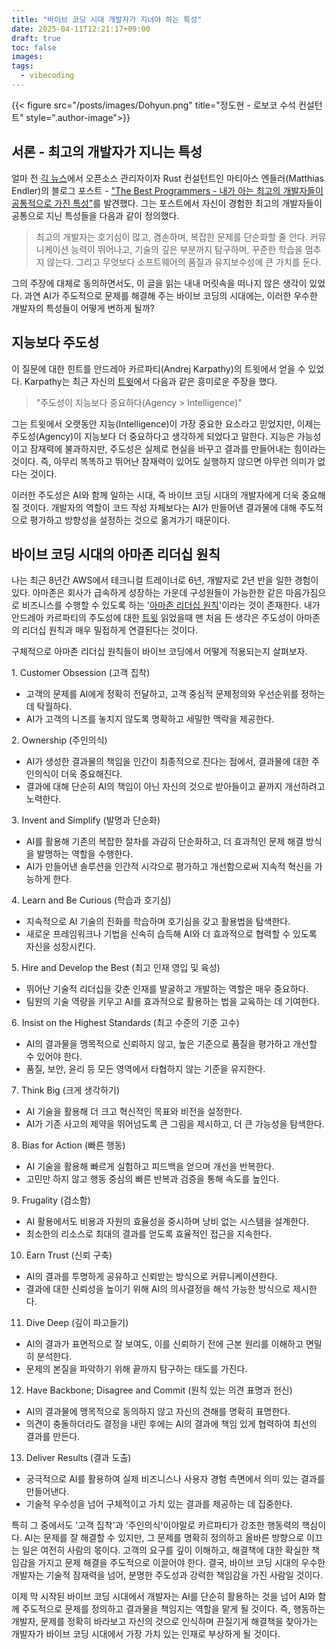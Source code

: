 ```yaml
---
title: "바이브 코딩 시대 개발자가 지녀야 하는 특성"
date: 2025-04-11T12:21:17+09:00
draft: true
toc: false
images:
tags:
  - vibecoding
---
```


{{< figure src="/posts/images/Dohyun.png" title="정도현 - 로보코 수석 컨설턴트" style=".author-image">}}

## 서론 - 최고의 개발자가 지니는 특성

얼마 전 [긱 뉴스](https://news.hada.io/topic?id=20244)에서 오픈소스 관리자이자 Rust 컨설턴트인 마티아스 엔들러(Matthias Endler)의 블로그 포스트 - ["The Best Programmers - 내가 아는 최고의 개발자들이 공통적으로 가진 특성"](https://endler.dev/2025/best-programmers/)를 발견했다. 그는 포스트에서 자신이 경험한 최고의 개발자들이 공통으로 지닌 특성들을 다음과 같이 정의했다.

> 최고의 개발자는 호기심이 많고, 겸손하며, 복잡한 문제를 단순화할 줄 안다. 커뮤니케이션 능력이 뛰어나고, 기술의 깊은 부분까지 탐구하며, 꾸준한 학습을 멈추지 않는다. 그리고 무엇보다 소프트웨어의 품질과 유지보수성에 큰 가치를 둔다. 

그의 주장에 대체로 동의하면서도, 이 글을 읽는 내내 머릿속을 떠나지 않은 생각이 있었다. 과연 AI가 주도적으로 문제를 해결해 주는 바이브 코딩의 시대에는, 이러한 우수한 개발자의 특성들이 어떻게 변하게 될까?

## 지능보다 주도성

이 질문에 대한 힌트를 안드레아 카르파티(Andrej Karpathy)의 트윗에서 얻을 수 있었다. Karpathy는 최근 자신의 [트윗](https://x.com/karpathy/status/1894099637218545984)에서 다음과 같은 흥미로운 주장을 했다.

> "주도성이 지능보다 중요하다(Agency > Intelligence)"

그는 트윗에서 오랫동안 지능(Intelligence)이 가장 중요한 요소라고 믿었지만, 이제는 주도성(Agency)이 지능보다 더 중요하다고 생각하게 되었다고 말한다. 지능은 가능성이고 잠재력에 불과하지만, 주도성은 실제로 현실을 바꾸고 결과를 만들어내는 힘이라는 것이다. 즉, 아무리 똑똑하고 뛰어난 잠재력이 있어도 실행하지 않으면 아무런 의미가 없다는 것이다.

이러한 주도성은 AI와 함께 일하는 시대, 즉 바이브 코딩 시대의 개발자에게 더욱 중요해질 것이다. 개발자의 역할이 코드 작성 자체보다는 AI가 만들어낸 결과물에 대해 주도적으로 평가하고 방향성을 설정하는 것으로 옮겨가기 때문이다.

## 바이브 코딩 시대의 아마존 리더십 원칙

나는 최근 8년간 AWS에서 테크니컬 트레이너로 6년, 개발자로 2년 반을 일한 경험이 있다. 아마존은 회사가 급속하게 성장하는 가운데 구성원들이 가능한한 같은 마음가짐으로 비즈니스를 수행할 수 있도록 하는 '[아마존 리더십 원칙](https://www.amazon.jobs/content/en/our-workplace/leadership-principles)'이라는 것이 존재한다. 내가 안드레아 카르파티의 주도성에 대한 [트윗](https://x.com/karpathy/status/1894099637218545984) 읽었을때 맨 처음 든 생각은 주도성이 아마존의 리더십 원칙과 매우 밀접하게 연결된다는 것이다.

구체적으로 아마존 리더십 원칙들이 바이브 코딩에서 어떻게 적용되는지 살펴보자.

1️. Customer Obsession (고객 집착)
- 고객의 문제를 AI에게 정확히 전달하고, 고객 중심적 문제정의와 우선순위를 정하는 데 탁월하다.
- AI가 고객의 니즈를 놓치지 않도록 명확하고 세밀한 맥락을 제공한다.

2️. Ownership (주인의식)
- AI가 생성한 결과물의 책임을 인간이 최종적으로 진다는 점에서, 결과물에 대한 주인의식이 더욱 중요해진다.
- 결과에 대해 단순히 AI의 책임이 아닌 자신의 것으로 받아들이고 끝까지 개선하려고 노력한다.

3️. Invent and Simplify (발명과 단순화)
- AI를 활용해 기존의 복잡한 절차를 과감히 단순화하고, 더 효과적인 문제 해결 방식을 발명하는 역할을 수행한다.
- AI가 만들어낸 솔루션을 인간적 시각으로 평가하고 개선함으로써 지속적 혁신을 가능하게 한다.

4️. Learn and Be Curious (학습과 호기심)
- 지속적으로 AI 기술의 진화를 학습하며 호기심을 갖고 활용법을 탐색한다.
- 새로운 프레임워크나 기법을 신속히 습득해 AI와 더 효과적으로 협력할 수 있도록 자신을 성장시킨다.

5️. Hire and Develop the Best (최고 인재 영입 및 육성)
- 뛰어난 기술적 리더십을 갖춘 인재를 발굴하고 개발하는 역할은 매우 중요하다.
- 팀원의 기술 역량을 키우고 AI를 효과적으로 활용하는 법을 교육하는 데 기여한다.

6️. Insist on the Highest Standards (최고 수준의 기준 고수)
- AI의 결과물을 맹목적으로 신뢰하지 않고, 높은 기준으로 품질을 평가하고 개선할 수 있어야 한다.
- 품질, 보안, 윤리 등 모든 영역에서 타협하지 않는 기준을 유지한다.

7️. Think Big (크게 생각하기)
- AI 기술을 활용해 더 크고 혁신적인 목표와 비전을 설정한다.
- AI가 기존 사고의 제약을 뛰어넘도록 큰 그림을 제시하고, 더 큰 가능성을 탐색한다.

8️. Bias for Action (빠른 행동)
- AI 기술을 활용해 빠르게 실험하고 피드백을 얻으며 개선을 반복한다.
- 고민만 하지 않고 행동 중심의 빠른 반복과 검증을 통해 속도를 높인다.

9️. Frugality (검소함)
- AI 활용에서도 비용과 자원의 효율성을 중시하며 낭비 없는 시스템을 설계한다.
- 최소한의 리소스로 최대의 결과를 얻도록 효율적인 접근을 지속한다.

10. Earn Trust (신뢰 구축)
- AI의 결과를 투명하게 공유하고 신뢰받는 방식으로 커뮤니케이션한다.
- 결과에 대한 신뢰성을 높이기 위해 AI의 의사결정을 해석 가능한 방식으로 제시한다.

11. Dive Deep (깊이 파고들기)
- AI의 결과가 표면적으로 잘 보여도, 이를 신뢰하기 전에 근본 원리를 이해하고 면밀히 분석한다.
- 문제의 본질을 파악하기 위해 끝까지 탐구하는 태도를 가진다.

12. Have Backbone; Disagree and Commit (원칙 있는 의견 표명과 헌신)
- AI의 결과물에 맹목적으로 동의하지 않고 자신의 견해를 명확히 표명한다.
- 의견이 충돌하더라도 결정을 내린 후에는 AI의 결과에 책임 있게 협력하여 최선의 결과를 만든다.

13. Deliver Results (결과 도출)
- 궁극적으로 AI를 활용하여 실제 비즈니스나 사용자 경험 측면에서 의미 있는 결과를 만들어낸다.
- 기술적 우수성을 넘어 구체적이고 가치 있는 결과를 제공하는 데 집중한다.

특히 그 중에서도 '고객 집착'과 '주인의식'이야말로 카르파티가 강조한 행동력의 핵심이다. AI는 문제를 잘 해결할 수 있지만, 그 문제를 명확히 정의하고 올바른 방향으로 이끄는 일은 여전히 사람의 몫이다. 고객의 요구를 깊이 이해하고, 해결책에 대한 확실한 책임감을 가지고 문제 해결을 주도적으로 이끌어야 한다. 결국, 바이브 코딩 시대의 우수한 개발자는 기술적 잠재력을 넘어, 분명한 주도성과 강력한 책임감을 가진 사람일 것이다.

이제 막 시작된 바이브 코딩 시대에서 개발자는 AI를 단순히 활용하는 것을 넘어 AI와 함께 주도적으로 문제를 정의하고 결과물을 책임지는 역할을 맡게 될 것이다. 즉, 행동하는 개발자, 문제를 정확히 바라보고 자신의 것으로 인식하며 끈질기게 해결책을 찾아가는 개발자가 바이브 코딩 시대에서 가장 가치 있는 인재로 부상하게 될 것이다.
